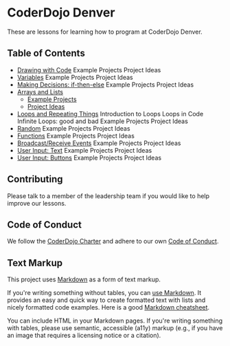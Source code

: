 # CoderDojo Denver

These are lessons for learning how to program at CoderDojo Denver.

## Table of Contents

- [Drawing with Code](lessons/drawing.md)
	Example Projects
	Project Ideas
- [Variables](lessons/variables.md)
	Example Projects
	Project Ideas
- [Making Decisions: if-then-else](lessons/making-decisions.md)
	Example Projects
	Project Ideas
- [Arrays and Lists](lessons/arrays.md)
	- [Example Projects](lessons/arrays.md#example-projects)
	- [Project Ideas](lessons/arrays.md#project-ideas)
- [Loops and Repeating Things](lessons/loops.md)
	Introduction to Loops
	Loops in Code
	Infinite Loops: good and bad
	Example Projects
	Project Ideas
- [Random](lessons/random.md)
	Example Projects
	Project Ideas
- [Functions](lessons/functions.md)
	Example Projects
	Project Ideas
- [Broadcast/Receive Events](lessons/broadcast.md)
	Example Projects
	Project Ideas
- [User Input: Text](lessons/input-text.md)
	Example Projects
	Project Ideas
- [User Input: Buttons](lessons/input-button.md)
	Example Projects
	Project Ideas

## Contributing

Please talk to a member of the leadership team if you would like to help improve our lessons.

## Code of Conduct

We follow the [CoderDojo Charter](https://coderdojo.com/en/charter) and adhere to our own [Code of Conduct](code-of-conduct.md).

## Text Markup

This project uses [Markdown](https://daringfireball.net/projects/markdown/) as a form of text markup.

If you're writing something without tables, you can [use Markdown](https://github.com/lifeparticle/Markdown-Cheatsheet). It provides an easy and quick way to create formatted text with lists and nicely formatted code examples. Here is a good [Markdown cheatsheet](https://github.com/adam-p/markdown-here/wiki/Markdown-Cheatsheet).

You can include HTML in your Markdown pages. If you're writing something with tables, please use semantic, accessible (a11y) markup (e.g., if you have an image that requires a licensing notice or a citation).

